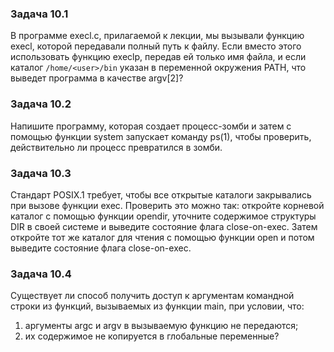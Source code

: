 ### Задача 10.1
В программе execl.c, прилагаемой к лекции, мы вызывали функцию execl,
которой передавали полный путь к файлу. Если вместо этого использовать функцию
execlp, передав ей только имя файла, и если каталог `/home/<user>/bin` указан в
переменной окружения PATH, что выведет программа в качестве argv[2]?

### Задача 10.2
Напишите программу, которая создает процесс-зомби и затем с помощью функции
system запускает команду ps(1), чтобы проверить, действительно ли процесс
превратился в зомби.

### Задача 10.3
Стандарт POSIX.1 требует, чтобы все открытые каталоги закрывались при вызове
функции exec. Проверить это можно так: откройте корневой каталог с помощью
функции opendir, уточните содержимое структуры DIR в своей системе и выведите
состояние флага close-on-exec. Затем откройте тот же каталог для чтения с
помощью функции open и потом выведите состояние флага close-on-exec.

### Задача 10.4
Существует ли способ получить доступ к аргументам командной строки из функций,
вызываемых из функции main, при условии, что:
1) аргументы argc и argv в вызываемую функцию не передаются;
2) их содержимое не копируется в глобальные переменные?